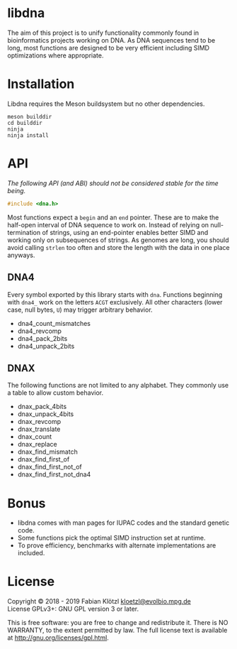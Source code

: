 # libdna

The aim of this project is to unify functionality commonly found in bioinformatics projects working on DNA. As DNA sequences tend to be long, most functions are designed to be very efficient including SIMD optimizations where appropriate.

# Installation

Libdna requires the Meson buildsystem but no other dependencies.

    meson builddir
    cd builddir
    ninja
    ninja install

# API

*The following API (and ABI) should not be considered stable for the time being.*

```C
#include <dna.h>
```

Most functions expect a `begin` and an `end` pointer. These are to make the half-open interval of DNA sequence to work on. Instead of relying on null-termination of strings, using an end-pointer enables better SIMD and working only on subsequences of strings. As genomes are long, you should avoid calling `strlen` too often and store the length with the data in one place anyways.

## DNA4

Every symbol exported by this library starts with `dna`. Functions beginning with `dna4_` work on the letters `ACGT` exclusively. All other characters (lower case, null bytes, `U`) may trigger arbitrary behavior.

* dna4_count_mismatches
* dna4_revcomp
* dna4_pack_2bits
* dna4_unpack_2bits

## DNAX

The following functions are not limited to any alphabet. They commonly use a table to allow custom behavior.

* dnax_pack_4bits
* dnax_unpack_4bits
* dnax_revcomp
* dnax_translate
* dnax_count
* dnax_replace
* dnax_find_mismatch
* dnax_find_first_of
* dnax_find_first_not_of
* dnax_find_first_not_dna4

# Bonus

- libdna comes with man pages for IUPAC codes and the standard genetic code.
- Some functions pick the optimal SIMD instruction set at runtime.
- To prove efficiency, benchmarks with alternate implementations are included.

# License

Copyright © 2018 - 2019 Fabian Klötzl <kloetzl@evolbio.mpg.de>  
License GPLv3+: GNU GPL version 3 or later.

This is free software: you are free to change and redistribute it. There is NO WARRANTY, to the extent permitted by law. The full license text is available at http://gnu.org/licenses/gpl.html.

